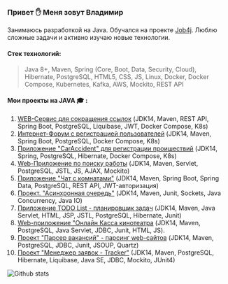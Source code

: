 ### Привет :raised_hand: Меня зовут Владимир

Занимаюсь разработкой на Java. Обучался на проекте [Job4j](https://job4j.ru/). Люблю сложные задачи и активно изучаю новые технологии.

#### Стек технологий:
> Java 8+, Maven, Spring (Core, Boot, Data, Security, Cloud), Hibernate, PostgreSQL, HTML5, CSS, JS, Linux, Docker, Docker Compose, Kubernetes, Kafka, AWS, Mockito, REST API

#### Мои проекты на JAVA :mortar_board: :
1. [WEB-Сервис для сокращения ссылок](https://github.com/kva-devops/url_shortcut) (JDK14, Maven, REST API, Spring Boot, PostgreSQL, Liquibase, JWT, Docker Compose, K8s)
2. [Интернет-Форум с регистрацией пользователей](https://github.com/kva-devops/job4j_forum) (JDK14, Maven, Spring Boot, PostgreSQL, Docker Compose, K8s)
3. [Приложение "CarAccident" для регистрации проишествий](https://github.com/kva-devops/job4j_car_accident) (JDK14, Spring, PostgreSQL, Hibernate, Docker Compose, K8s)
4. [Web-Приложение по поиску работы](https://github.com/kva-devops/job4j_dreamjob) (JDK14, Maven, Servlet, PostgreSQL, JSTL, JS, AJAX, Mockito)
5. [Приложение "Чат с комнатами"](https://github.com/kva-devops/job4j_chat) (JDK14, Maven, Spring Boot, Spring Data, PostgreSQL, REST API, JWT-авторизация)
6. [Проект. "Асинхронная очередь"](https://github.com/kva-devops/job4j_pooh) (JDK14, Maven, Junit, Sockets, Java Concurrency, Java IO)
7. [Приложение TODO List - планировщик задач](https://github.com/kva-devops/todo) (JDK14, Maven, Java Servlet, HTML, JSP, JSTL, PostgreSQL, Hibernate, Junit)
8. [Web-приложение "Онлайн Касса кинотеатра](https://github.com/kva-devops/job4j_cinema) (JDK14, Maven, PostgreSQL, Java Servlet, JDBC, Junit, HTML, JS).
9. [Проект "Парсер вакансий" - парсинг web-сайтов](https://github.com/kva-devops/job4j_grabber) (JDK14, Maven, PostgreSQL, JDBC, Junit, JSOUP, Quartz)
10. [Проект "Менеджер заявок - Tracker"](https://github.com/kva-devops/job4j_tracker) (JDK14, Maven, PostgreSQL, Hibernate, Liquibase, Java SE, JDBC, Mockito, JUnit4) 

![Github stats](https://github-readme-stats.vercel.app/api?username=kva-devops&hide=stars,prs,issues,contribs)
